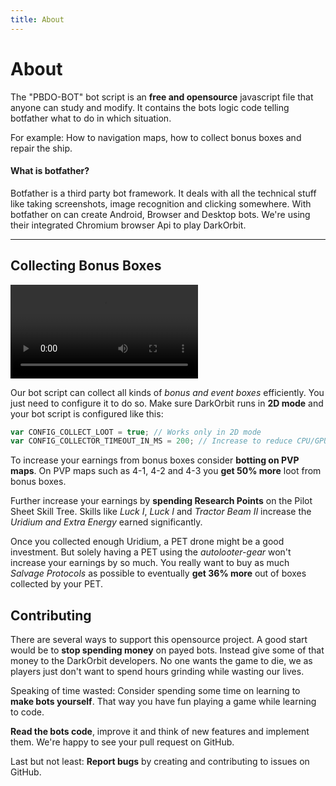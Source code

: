 ```yaml
---
title: About
---
```


# About

The "PBDO-BOT" bot script is an **free and opensource** javascript file that anyone can study and modify. It contains the bots logic code telling botfather what to do in which situation.

For example: How to navigation maps, how to collect bonus boxes and repair the ship.

#### What is botfather?

Botfather is a third party bot framework. It deals with all the technical stuff like taking screenshots, image recognition and clicking somewhere. With botfather on can create Android, Browser and Desktop bots. We're using their integrated Chromium browser Api to play DarkOrbit.

------

## Collecting Bonus Boxes

<video controls loop>
	<source src="/assets/videos/v1.webm" type="video/webm">
</video>

Our bot script can collect all kinds of _bonus and event boxes_ efficiently. You just need to configure it to do so. Make sure DarkOrbit runs in **2D mode** and your bot script is configured like this:

```javascript
var CONFIG_COLLECT_LOOT = true; // Works only in 2D mode
var CONFIG_COLLECTOR_TIMEOUT_IN_MS = 200; // Increase to reduce CPU/GPU usage, lower to miss no loot.
```

To increase your earnings from bonus boxes consider **botting on PVP maps**. On PVP maps such as 4-1, 4-2 and 4-3 you **get 50% more** loot from bonus boxes.

Further increase your earnings by **spending Research Points** on the Pilot Sheet Skill Tree. Skills like _Luck I_, _Luck I_ and _Tractor Beam II_ increase the _Uridium and Extra Energy_ earned significantly.

Once you collected enough Uridium, a PET drone might be a good investment. But solely having a PET using the _autolooter-gear_ won't increase your earnings by so much. You really want to buy as much _Salvage Protocols_ as possible to eventually **get 36% more** out of boxes collected by your PET.

## Contributing

There are several ways to support this opensource project. A good start would be to **stop spending money** on payed bots. Instead give some of that money to the DarkOrbit developers. No one wants the game to die, we as players just don't want to spend hours grinding while wasting our lives.

Speaking of time wasted: Consider spending some time on learning to **make bots yourself**. That way you have fun playing a game while learning to code.

**Read the bots code**, improve it and think of new features and implement them. We're happy to see your pull request on GitHub.

Last but not least: **Report bugs** by creating and contributing to issues on GitHub.
